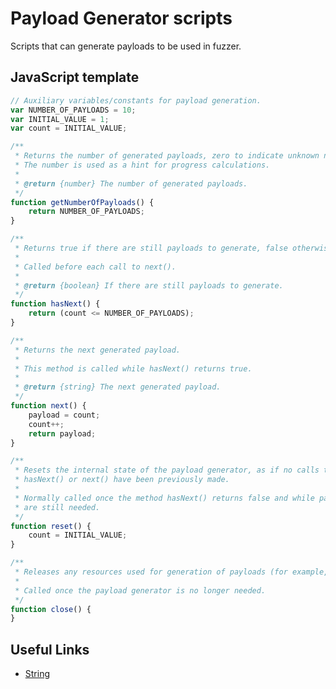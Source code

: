 Payload Generator scripts
=========================

Scripts that can generate payloads to be used in fuzzer.

## JavaScript template

```JavaScript
// Auxiliary variables/constants for payload generation.
var NUMBER_OF_PAYLOADS = 10;
var INITIAL_VALUE = 1;
var count = INITIAL_VALUE;

/**
 * Returns the number of generated payloads, zero to indicate unknown number.
 * The number is used as a hint for progress calculations.
 * 
 * @return {number} The number of generated payloads.
 */
function getNumberOfPayloads() {
    return NUMBER_OF_PAYLOADS;
}

/**
 * Returns true if there are still payloads to generate, false otherwise.
 * 
 * Called before each call to next().
 * 
 * @return {boolean} If there are still payloads to generate.
 */
function hasNext() {
    return (count <= NUMBER_OF_PAYLOADS);
}

/**
 * Returns the next generated payload.
 * 
 * This method is called while hasNext() returns true.
 * 
 * @return {string} The next generated payload.
 */
function next() {
    payload = count;
    count++;
    return payload;
}

/**
 * Resets the internal state of the payload generator, as if no calls to
 * hasNext() or next() have been previously made.
 * 
 * Normally called once the method hasNext() returns false and while payloads
 * are still needed.
 */
function reset() {
    count = INITIAL_VALUE;
}

/**
 * Releases any resources used for generation of payloads (for example, a file).
 * 
 * Called once the payload generator is no longer needed.
 */
function close() {
}
```

## Useful Links
* [String](https://docs.oracle.com/javase/7/docs/api/java/lang/String.html)

